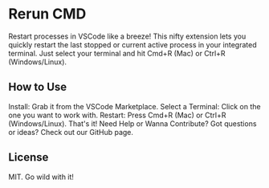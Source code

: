 # Rerun CMD

Restart processes in VSCode like a breeze! This nifty extension lets you quickly restart the last stopped or current active process in your integrated terminal. Just select your terminal and hit Cmd+R (Mac) or Ctrl+R (Windows/Linux).

## How to Use

Install: Grab it from the VSCode Marketplace.
Select a Terminal: Click on the one you want to work with.
Restart: Press Cmd+R (Mac) or Ctrl+R (Windows/Linux). That's it!
Need Help or Wanna Contribute?
Got questions or ideas? Check out our GitHub page.

## License

MIT. Go wild with it!
